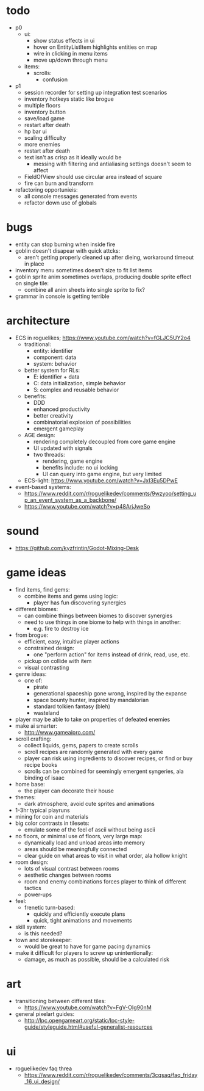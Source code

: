 # todo
* p0
  * ui:
    * show status effects in ui
    * hover on EntityListItem highlights entities on map
    * wire in clicking in menu items
    * move up/down through menu
  * items:
    * scrolls:
      * confusion
* p1
  * session recorder for setting up integration test scenarios
  * inventory hotkeys static like brogue
  * multiple floors
  * inventory button
  * save/load game
  * restart after death
  * hp bar ui
  * scaling difficulty
  * more enemies
  * restart after death
  * text isn't as crisp as it ideally would be
    * messing with filtering and antialiasing settings doesn't seem to affect
  * FieldOfView should use circular area instead of square
  * fire can burn and transform
* refactoring opportunieis:
  * all console messages generated from events
  * refactor down use of globals

# bugs
* entity can stop burning when inside fire
* goblin doesn't disapear with quick attcks:
  * aren't getting properly cleaned up after dieing, workaround timeout in place
* inventory menu sometimes doesn't size to fit list items
* goblin sprite anim sometimes overlaps, producing double sprite effect on single tile:
  * combine all anim sheets into single sprite to fix?
* grammar in console is getting terrible

# architecture
* ECS in roguelikes; https://www.youtube.com/watch?v=fGLJC5UY2o4
  * traditional:
    * entity: identifier
    * component: data
    * system: behavior
  * better system for RLs:
    * E: identifier + data
    * C: data initialization, simple behavior
    * S: complex and reusable behavior
  * benefits:
    * DDD
    * enhanced productivity
    * better creativity
    * combinatorial explosion of possibilities
    * emergent gameplay
  * AGE design:
    * rendering completely decoupled from core game engine
    * UI updated with signals
    * two threads:
      * rendering, game engine
      * benefits include: no ui locking
      * UI can query into game engine, but very limited
  * ECS-light: https://www.youtube.com/watch?v=JxI3Eu5DPwE
* event-based systems:
  * https://www.reddit.com/r/roguelikedev/comments/9wzyoo/setting_up_an_event_system_as_a_backbone/
  * https://www.youtube.com/watch?v=p48ArjJweSo

# sound
* https://github.com/kyzfrintin/Godot-Mixing-Desk
 
# game ideas
* find items, find gems:
  * combine items and gems using logic:
    * player has fun discovering synergies
* different biomes:
  * can combine things between biomes to discover synergies
  * need to use things in one biome to help with things in another:
    * e.g. fire to destroy ice
* from brogue:
  * efficient, easy, intuitive player actions
  * constrained design:
    * one "perform action" for items instead of drink, read, use, etc.
  * pickup on collide with item
  * visual contrasting
* genre ideas:
  * one of:
    * pirate
    * generational spaceship gone wrong, inspired by the expanse
    * space bounty hunter, inspired by mandalorian
    * standard tolkien fantasy (bleh)
    * wasteland
* player may be able to take on properties of defeated enemies
* make ai smarter:
  * http://www.gameaipro.com/
* scroll crafting:
  * collect liquids, gems, papers to create scrolls
  * scroll recipes are randomly generated with every game
  * player can risk using ingredients to discover recipes, or find or buy recipe books
  * scrolls can be combined for seemingly emergent syngeries, ala binding of isaac
* home base:
  * the player can decorate their house
* themes:
  * dark atmosphere, avoid cute sprites and animations
* 1-3hr typical playruns
* mining for coin and materials
* big color contrasts in tilesets:
  * emulate some of the feel of ascii without being ascii
* no floors, or minimal use of floors, very large map:
  * dynamically load and unload areas into memory
  * areas should be meaningfully connected
  * clear guide on what areas to visit in what order, ala hollow knight
* room design:
  * lots of visual contrast between rooms
  * aesthetic changes between rooms
  * room and enemy combinations forces player to think of different tactics
  * power-ups
* feel:
  * frenetic turn-based:
    * quickly and efficiently execute plans
    * quick, tight animations and movements
* skill system:
  * is this needed?
* town and storekeeper:
  * would be great to have for game pacing dynamics
* make it difficult for players to screw up unintentionally:
  * damage, as much as possible, should be a calculated risk

# art
* transitioning between different tiles:
  * https://www.youtube.com/watch?v=FgV-OIg90nM
* general pixelart guides:
  * http://lpc.opengameart.org/static/lpc-style-guide/styleguide.html#useful-generalist-resources

# ui
* roguelikedev faq threa
  * https://www.reddit.com/r/roguelikedev/comments/3cqsaq/faq_friday_16_ui_design/
